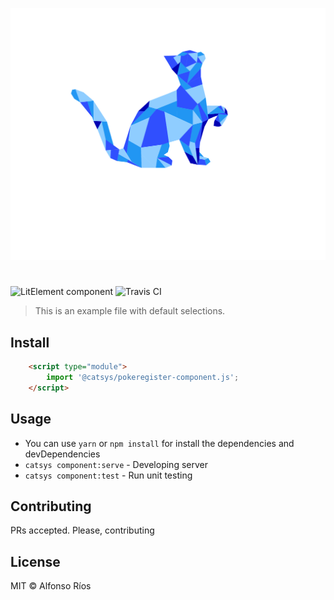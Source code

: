 ![pokeregister-component screenshot](pokeregister-component.svg)
# <pokeregister-component>

![LitElement component](https://img.shields.io/badge/litElement-component-blue.svg)
![Travis CI](https://travis-ci.org/github_username/pokeregister-component.svg?branch=master)

> This is an example file with default selections.

## Install

```html
    <script type="module">
        import '@catsys/pokeregister-component.js';
    </script>
```

## Usage

- You can use `yarn` or `npm install` for install the dependencies and devDependencies
- `catsys component:serve` - Developing server
- `catsys component:test` - Run unit testing

## Contributing

PRs accepted. Please, contributing

## License

MIT © Alfonso Ríos
